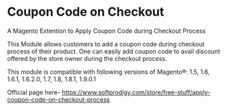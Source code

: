 # Coupon Code on Checkout
A Magento Extention to Apply Coupon Code during Checkout Process

This Module allows customers to add a coupon code during checkout process of their product. One can easily add coupon code to avail discount offered by the store owner during the checkout process.

This module is compatible with following versions of Magento®:
1.5, 1.6, 1.6.1, 1.6.2.0, 1.7, 1.8, 1.8.1, 1.9.0.1

Official page here- https://www.softprodigy.com/store/free-stuff/apply-coupon-code-on-checkout-process
